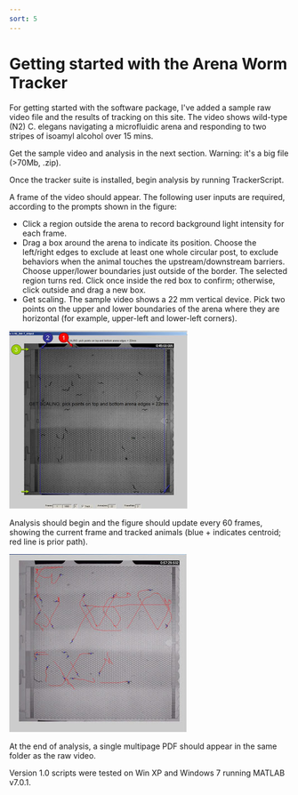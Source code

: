 ```yaml
---
sort: 5
---
```


# Getting started with the Arena Worm Tracker
For getting started with the software package, I've added a sample raw video file and the results of tracking on this site.  The video shows wild-type (N2) C. elegans navigating a microfluidic arena and responding to two stripes of isoamyl alcohol over 15 mins.

Get the sample video and analysis in the next section. Warning: it's a big file (>70Mb, .zip).

Once the tracker suite is installed, begin analysis by running TrackerScript.

A frame of the video should appear.  The following user inputs are required, according to the prompts shown in the figure:

* Click a region outside the arena to record background light intensity for each frame.
* Drag a box around the arena to indicate its position.  Choose the left/right edges to exclude at least one whole circular post, to exclude behaviors when the animal touches the upstream/downstream barriers.  Choose upper/lower boundaries just outside of the border.  The selected region turns red.  Click once inside the red box to confirm; otherwise, click outside and drag a new box.
* Get scaling.  The sample video shows a 22 mm vertical device.  Pick two points on the upper and lower boundaries of the arena where they are horizontal (for example, upper-left and lower-left corners).

<img src="stripearenas.jpg">

Analysis should begin and the figure should update every 60 frames, showing the current frame and tracked animals (blue + indicates centroid; red line is prior path).

![Tracks photo](./tracks.jpg)

At the end of analysis, a single multipage PDF should appear in the same folder as the raw video.

Version 1.0 scripts were tested on Win XP and Windows 7 running MATLAB v7.0.1. 
